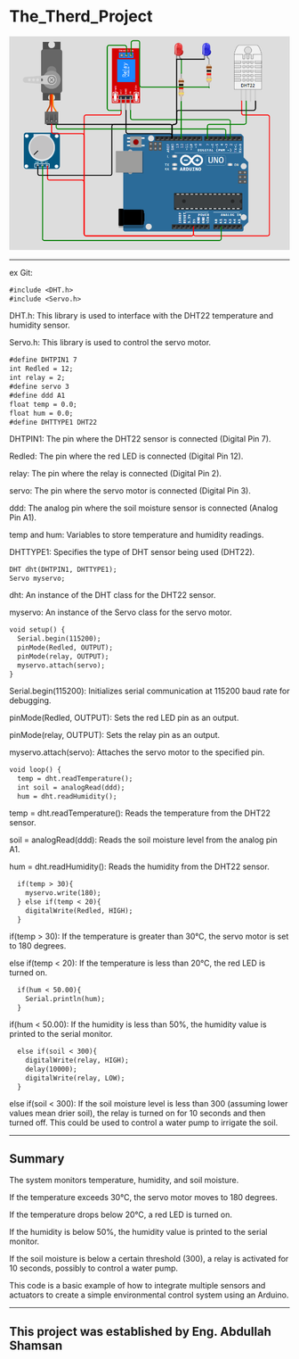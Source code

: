 # The_Therd_Project

<div>
  <img src="https://github.com/bdullah773/The_Therd_Project/blob/main/imgfroProject.png">
</div>

---

ex Git:
~~~
#include <DHT.h>
#include <Servo.h>
~~~
DHT.h: This library is used to interface with the DHT22 temperature and humidity sensor.

Servo.h: This library is used to control the servo motor.

~~~
#define DHTPIN1 7
int Redled = 12;
int relay = 2;
#define servo 3
#define ddd A1
float temp = 0.0;
float hum = 0.0;
#define DHTTYPE1 DHT22
~~~
DHTPIN1: The pin where the DHT22 sensor is connected (Digital Pin 7).

Redled: The pin where the red LED is connected (Digital Pin 12).

relay: The pin where the relay is connected (Digital Pin 2).

servo: The pin where the servo motor is connected (Digital Pin 3).

ddd: The analog pin where the soil moisture sensor is connected (Analog Pin A1).

temp and hum: Variables to store temperature and humidity readings.

DHTTYPE1: Specifies the type of DHT sensor being used (DHT22).

~~~
DHT dht(DHTPIN1, DHTTYPE1);
Servo myservo;
~~~
dht: An instance of the DHT class for the DHT22 sensor.

myservo: An instance of the Servo class for the servo motor.

~~~
void setup() {
  Serial.begin(115200);
  pinMode(Redled, OUTPUT);
  pinMode(relay, OUTPUT);
  myservo.attach(servo);
}
~~~
Serial.begin(115200): Initializes serial communication at 115200 baud rate for debugging.

pinMode(Redled, OUTPUT): Sets the red LED pin as an output.

pinMode(relay, OUTPUT): Sets the relay pin as an output.

myservo.attach(servo): Attaches the servo motor to the specified pin.

~~~
void loop() {
  temp = dht.readTemperature();
  int soil = analogRead(ddd); 
  hum = dht.readHumidity();
~~~
temp = dht.readTemperature(): Reads the temperature from the DHT22 sensor.

soil = analogRead(ddd): Reads the soil moisture level from the analog pin A1.

hum = dht.readHumidity(): Reads the humidity from the DHT22 sensor.

~~~
  if(temp > 30){
    myservo.write(180);
  } else if(temp < 20){
    digitalWrite(Redled, HIGH);
  }
~~~
if(temp > 30): If the temperature is greater than 30°C, the servo motor is set to 180 degrees.

else if(temp < 20): If the temperature is less than 20°C, the red LED is turned on.

~~~
  if(hum < 50.00){
    Serial.println(hum);
  }
~~~
if(hum < 50.00): If the humidity is less than 50%, the humidity value is printed to the serial monitor.

~~~
  else if(soil < 300){
    digitalWrite(relay, HIGH);
    delay(10000);
    digitalWrite(relay, LOW);
  }
~~~
else if(soil < 300): If the soil moisture level is less than 300 (assuming lower values mean drier soil),
the relay is turned on for 10 seconds and then turned off.
This could be used to control a water pump to irrigate the soil.

---
Summary
---
The system monitors temperature, humidity, and soil moisture.

If the temperature exceeds 30°C, the servo motor moves to 180 degrees.

If the temperature drops below 20°C, a red LED is turned on.

If the humidity is below 50%, the humidity value is printed to the serial monitor.

If the soil moisture is below a certain threshold (300), a relay is activated for 10 seconds, possibly to control a water pump.

This code is a basic example of how to integrate multiple sensors and actuators to create a simple environmental control system using an Arduino.

---
This project was established by Eng. Abdullah Shamsan 
---
